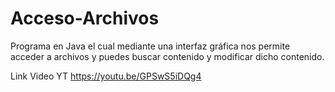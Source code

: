 # Acceso-Archivos
Programa en Java el cual mediante una interfaz gráfica nos permite acceder a archivos y puedes buscar contenido y modificar dicho contenido.

Link Video YT 
https://youtu.be/GPSwS5iDQg4
